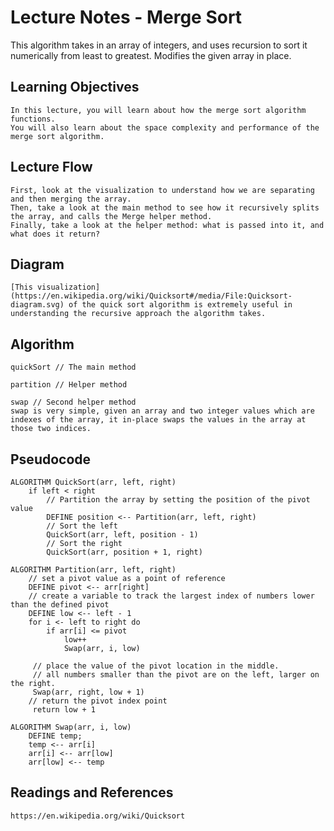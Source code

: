 # Lecture Notes - Merge Sort
This algorithm takes in an array of integers, and uses recursion to sort it numerically from least to greatest. Modifies the given array in place.

## Learning Objectives
    In this lecture, you will learn about how the merge sort algorithm functions.
    You will also learn about the space complexity and performance of the merge sort algorithm.
## Lecture Flow
    First, look at the visualization to understand how we are separating and then merging the array.
    Then, take a look at the main method to see how it recursively splits the array, and calls the Merge helper method.
    Finally, take a look at the helper method: what is passed into it, and what does it return?

## Diagram
    [This visualization](https://en.wikipedia.org/wiki/Quicksort#/media/File:Quicksort-diagram.svg) of the quick sort algorithm is extremely useful in understanding the recursive approach the algorithm takes.

## Algorithm
    quickSort // The main method

    partition // Helper method

    swap // Second helper method
    swap is very simple, given an array and two integer values which are indexes of the array, it in-place swaps the values in the array at those two indices.

## Pseudocode
    ALGORITHM QuickSort(arr, left, right)
        if left < right
            // Partition the array by setting the position of the pivot value
            DEFINE position <-- Partition(arr, left, right)
            // Sort the left
            QuickSort(arr, left, position - 1)
            // Sort the right
            QuickSort(arr, position + 1, right)

    ALGORITHM Partition(arr, left, right)
        // set a pivot value as a point of reference
        DEFINE pivot <-- arr[right]
        // create a variable to track the largest index of numbers lower than the defined pivot
        DEFINE low <-- left - 1
        for i <- left to right do
            if arr[i] <= pivot
                low++
                Swap(arr, i, low)

         // place the value of the pivot location in the middle.
         // all numbers smaller than the pivot are on the left, larger on the right.
         Swap(arr, right, low + 1)
        // return the pivot index point
         return low + 1

    ALGORITHM Swap(arr, i, low)
        DEFINE temp;
        temp <-- arr[i]
        arr[i] <-- arr[low]
        arr[low] <-- temp


## Readings and References
    https://en.wikipedia.org/wiki/Quicksort